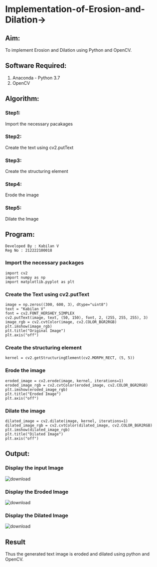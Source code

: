 # Implementation-of-Erosion-and-Dilation->
## Aim:
To implement Erosion and Dilation using Python and OpenCV.

## Software Required:
1. Anaconda - Python 3.7
2. OpenCV

## Algorithm:
### Step1:
Import the necessary pacakages

### Step2:
Create the text using cv2.putText

### Step3:
Create the structuring element

### Step4:
Erode the image

### Step5:
Dilate the Image

## Program:
```
Developed By : Kabilan V
Reg No : 212222100018
```
### Import the necessary packages
```
import cv2
import numpy as np
import matplotlib.pyplot as plt
```
### Create the Text using cv2.putText
```
image = np.zeros((300, 600, 3), dtype="uint8")
text = "Kabilan V"
font = cv2.FONT_HERSHEY_SIMPLEX
cv2.putText(image, text, (50, 150), font, 2, (255, 255, 255), 3)
image_rgb = cv2.cvtColor(image, cv2.COLOR_BGR2RGB)
plt.imshow(image_rgb)
plt.title("Original Image")
plt.axis("off")
```
### Create the structuring element
```
kernel = cv2.getStructuringElement(cv2.MORPH_RECT, (5, 5))
```
### Erode the image
```
eroded_image = cv2.erode(image, kernel, iterations=1)
eroded_image_rgb = cv2.cvtColor(eroded_image, cv2.COLOR_BGR2RGB)
plt.imshow(eroded_image_rgb)
plt.title("Eroded Image")
plt.axis("off")
```
### Dilate the image
```
dilated_image = cv2.dilate(image, kernel, iterations=1)
dilated_image_rgb = cv2.cvtColor(dilated_image, cv2.COLOR_BGR2RGB)
plt.imshow(dilated_image_rgb)
plt.title("Dilated Image")
plt.axis("off")
```
## Output:

### Display the input Image
![download](https://github.com/user-attachments/assets/1170d49e-ac9b-412f-b939-25ad2f5775ea)


### Display the Eroded Image
![download](https://github.com/user-attachments/assets/b42e1755-963a-4823-8072-4f5ca7381923)


### Display the Dilated Image
![download](https://github.com/user-attachments/assets/2de9f9f1-f54c-46f4-b41f-8cce6c1c4115)


## Result
Thus the generated text image is eroded and dilated using python and OpenCV.
